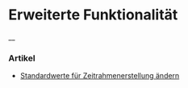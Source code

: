 #  Erweiterte Funktionalität

__

###  Artikel

  * [ Standardwerte für Zeitrahmenerstellung ändern ](/dokumentation/erweiterte-funktionalitaet/standardwerte-fuer-zeitrahmenerstellung-aendern/)

